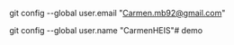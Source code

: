git config --global user.email "Carmen.mb92@gmail.com"

git config --global user.name "CarmenHEIS"# demo
